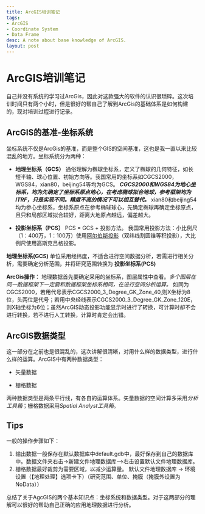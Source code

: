 ```yaml
---
title: ArcGIS培训笔记
tags:
- ArcGIS
- Coordinate System
- Data Frame
desc: A note about base knowledge of ArcGIS.
layout: post
---
```


# ArcGIS培训笔记
自己并没有系统的学习过ArcGis，因此对这款强大的软件的认识很琐碎。这次培训时间只有两个小时，但是很好的帮自己了解到ArcGis的基础体系是如何构建的，现对培训过程进行记录。
## ArcGIS的基准-坐标系统
坐标系统不仅是ArcGis的基准，而是整个GIS的空间基准，这也是我一直以来比较混乱的地方。坐标系统分为两种：

- **地理坐标系（GCS）**
    通俗理解为椭球坐标系，定义了椭球的几何特征，如长短半轴、球心位置、初始方向等。我国常用的坐标系如CGCS2000，WGS84，xian80，beijing54等均为GCS。 ***CGCS2000和WGS84为地心坐标系，均为先确定了坐标系原点地心，在考虑椭球拟合地球，参考框架均为ITRF，只是实现不同。精度不高的情况下可以相互替代。*** xian80和beijing54均为参心坐标系，坐标系原点在参考椭球球心，先确定椭球再确定坐标原点，且只和局部区域拟合较好，距离大地原点越远，偏差越大。

- **投影坐标系（PCS）**
  PCS = GCS + 投影方法。
  我国常用投影方法：小比例尺（1：400万，1：100万）使用[阿尔伯斯投影](https://desktop.arcgis.com/zh-cn/arcmap/10.3/guide-books/map-projections/albers-equal-area-conic.htm)（双纬线割圆锥等积投影），大比例尺使用高斯克吕格投影。

**地理坐标系(GCS)** 单位采用经纬度，不适合进行空间数据分析，若需进行相关分析，需要确定分析范围，并将研究范围转换为 **投影坐标系(PCS)**

**ArcGis操作：** 地理数据首先要确定采用的坐标系，图层属性中查看。*多个图层在同一数据框架下一定要和数据框架坐标系相同，在进行空间分析运算。* 如同为CGCS2000，若用代号表示CGCS2000_3_Degree_GK_Zone_40,则X坐标为8位，头两位是代号；若用中央经线表示CGCS2000_3_Degree_GK_Zone_120E，则X轴坐标为6位；虽然ArcGIS动态投影功能显示时进行了转换，可计算时却不会进行转换，若不进行人工转换，计算时肯定会出错。

## ArcGIS数据类型
这一部分在之前也是很混乱的，这次讲解很清晰，对用什么样的数据类型，进行什么样的运算。ArcGIS中有两种数据类型：

- 矢量数据

- 栅格数据
  
两种数据类型是两条平行线，有各自的运算体系。矢量数据的空间计算多采用*分析工具箱*；栅格数据采用*Spatial Analyst工具箱*。

## Tips
一般的操作步骤如下：
1. 输出数据一般保存在默认数据库中default.gdb中，最好保存到自己的数据库中。数据文件夹右击->新建文件地理数据库—>右击设置默认文件地理数据库。
2. 栅格数据最好裁剪为需要区域，以减少运算量。 
   默认文件地理数据库 -> 环境设置（【地理处理】选项卡下）（研究范围、单位、掩膜（掩膜外设置为NoData））

总结了关于AgcGIS的两个基本知识点：坐标系统和数据类型。对于这两部分的理解可以很好的帮助自己正确的应用地理数据进行分析。
